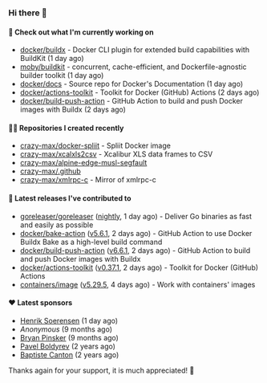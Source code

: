 ### Hi there 👋

#### 👷 Check out what I'm currently working on

- [docker/buildx](https://github.com/docker/buildx) - Docker CLI plugin for extended build capabilities with BuildKit (1 day ago)
- [moby/buildkit](https://github.com/moby/buildkit) - concurrent, cache-efficient, and Dockerfile-agnostic builder toolkit (1 day ago)
- [docker/docs](https://github.com/docker/docs) - Source repo for Docker&#39;s Documentation (1 day ago)
- [docker/actions-toolkit](https://github.com/docker/actions-toolkit) - Toolkit for Docker (GitHub) Actions (2 days ago)
- [docker/build-push-action](https://github.com/docker/build-push-action) - GitHub Action to build and push Docker images with Buildx (2 days ago)

#### 👨‍💻 Repositories I created recently

- [crazy-max/docker-spliit](https://github.com/crazy-max/docker-spliit) - Spliit Docker image
- [crazy-max/xcalxls2csv](https://github.com/crazy-max/xcalxls2csv) - Xcalibur XLS data frames to CSV
- [crazy-max/alpine-edge-musl-segfault](https://github.com/crazy-max/alpine-edge-musl-segfault)
- [crazy-max/.github](https://github.com/crazy-max/.github)
- [crazy-max/xmlrpc-c](https://github.com/crazy-max/xmlrpc-c) - Mirror of xmlrpc-c

#### 🚀 Latest releases I've contributed to

- [goreleaser/goreleaser](https://github.com/goreleaser/goreleaser) ([nightly](https://github.com/goreleaser/goreleaser/releases/tag/nightly), 1 day ago) - Deliver Go binaries as fast and easily as possible
- [docker/bake-action](https://github.com/docker/bake-action) ([v5.6.1](https://github.com/docker/bake-action/releases/tag/v5.6.1), 2 days ago) - GitHub Action to use Docker Buildx Bake as a high-level build command
- [docker/build-push-action](https://github.com/docker/build-push-action) ([v6.6.1](https://github.com/docker/build-push-action/releases/tag/v6.6.1), 2 days ago) - GitHub Action to build and push Docker images with Buildx
- [docker/actions-toolkit](https://github.com/docker/actions-toolkit) ([v0.37.1](https://github.com/docker/actions-toolkit/releases/tag/v0.37.1), 2 days ago) - Toolkit for Docker (GitHub) Actions
- [containers/image](https://github.com/containers/image) ([v5.29.5](https://github.com/containers/image/releases/tag/v5.29.5), 4 days ago) - Work with containers&#39; images

#### ❤️ Latest sponsors
- [Henrik Soerensen](https://github.com/hsoerensen) (1 day ago)
- _Anonymous_ (9 months ago)
- [Bryan Pinsker](https://github.com/BryanPinsker) (9 months ago)
- [Pavel Boldyrev](https://github.com/bpg) (2 years ago)
- [Baptiste Canton](https://github.com/batmac) (2 years ago)

Thanks again for your support, it is much appreciated! 🙏
